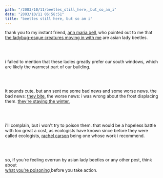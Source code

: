 ```yaml
---
path: "/2003/10/11/beetles_still_here,_but_so_am_i" 
date: "2003/10/11 06:58:51" 
title: "beetles still here, but so am i" 
---
```

<p>thank you to my instant friend, <a href="http://annmariabell.com/">ann maria bell,</a> who pointed out to me that <a href="http://weblog.randomchaos.com/jessica/index.php?date=2003-10-09#beetles+calling">the ladybug-esque creatures moving in with me</a> are asian lady beetles.</p><br><br><p>i failed to mention that these ladies greatly prefer our south windows, which are likely the warmest part of our building.</p><br><br><p>it sounds cute, but ann sent me some bad news and some worse news. the bad news: <a href="http://annmariabell.com/alternate/blog/blog.html#20.09.03:">they bite.</a> the worse news: i was wrong about the frost displacing them. <a href="http://ohioline.osu.edu/hse-fact/1030.html">they're staying the winter.</a></p><br><br><p>i'll complain, but i won't try to poison them.  that would be a hopeless battle with too great a cost, as ecologists have known since before they were called ecologists, <a href="http://www.time.com/time/time100/scientist/profile/carson.html">rachel carson</a> being one whose work i recommend.</p><br><br><p>so, if you're feeling overrun by asian lady beetles or any other pest, think about <a href="http://birds.cornell.edu/publications/birdscope/Summer2001/pesticides.html"><br>what you're poisoning </a> before you take action.</p>